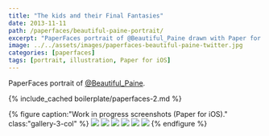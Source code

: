 ```yaml
---
title: "The kids and their Final Fantasies"
date: 2013-11-11
path: /paperfaces/beautiful-paine-portrait/
excerpt: "PaperFaces portrait of @Beautiful_Paine drawn with Paper for iOS on an iPad."
image: ../../assets/images/paperfaces-beautiful-paine-twitter.jpg
categories: [paperfaces]
tags: [portrait, illustration, Paper for iOS]
---
```


PaperFaces portrait of [@Beautiful_Paine](https://twitter.com/Beautiful_Paine).

{% include_cached boilerplate/paperfaces-2.md %}

{% figure caption:"Work in progress screenshots (Paper for iOS)." class:"gallery-3-col" %}
[![](../../assets/images/paperfaces-beautiful-paine-process-1-600.jpg)](../../assets/images/paperfaces-beautiful-paine-process-1-lg.jpg)
[![](../../assets/images/paperfaces-beautiful-paine-process-2-600.jpg)](../../assets/images/paperfaces-beautiful-paine-process-2-lg.jpg)
[![](../../assets/images/paperfaces-beautiful-paine-process-3-600.jpg)](../../assets/images/paperfaces-beautiful-paine-process-3-lg.jpg)
[![](../../assets/images/paperfaces-beautiful-paine-process-4-600.jpg)](../../assets/images/paperfaces-beautiful-paine-process-4-lg.jpg)
[![](../../assets/images/paperfaces-beautiful-paine-process-5-600.jpg)](../../assets/images/paperfaces-beautiful-paine-process-5-lg.jpg)
[![](../../assets/images/paperfaces-beautiful-paine-process-6-600.jpg)](../../assets/images/paperfaces-beautiful-paine-process-6-lg.jpg)
{% endfigure %}
